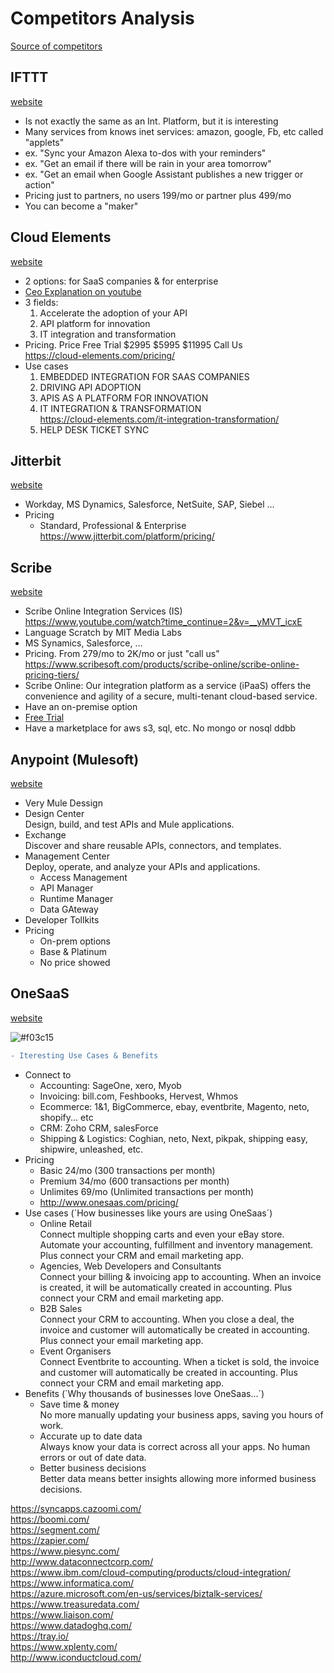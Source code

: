 # Competitors Analysis
[Source of competitors](https://cloud-elements.com/)


## IFTTT
[website](https://ifttt.com/)  
* Is not exactly the same as an Int. Platform, but it is interesting  
* Many services from knows inet services: amazon, google, Fb, etc called "applets"  
* ex. "Sync your Amazon Alexa to-dos with your reminders"  
* ex. "Get an email if there will be rain in your area tomorrow"  
* ex. "Get an email when Google Assistant publishes a new trigger or action"  
* Pricing just to partners, no users 199/mo or partner plus 499/mo  
* You can become a "maker"  

## Cloud Elements
[website](https://cloud-elements.com/)  
* 2 options: for SaaS companies & for enterprise
* [Ceo Explanation on youtube](https://www.youtube.com/watch?time_continue=6&v=tuRrAnbTmWk)
* 3 fields:  
	1. Accelerate the adoption of your API  
	2. API platform for innovation  
	3. IT integration and transformation   
* Pricing. Price Free Trial	$2995	$5995	$11995	Call Us  
  https://cloud-elements.com/pricing/  
* Use cases
	1. EMBEDDED INTEGRATION FOR SAAS COMPANIES
	2. DRIVING API ADOPTION
	3. APIS AS A PLATFORM FOR INNOVATION
	4. IT INTEGRATION & TRANSFORMATION  
		https://cloud-elements.com/it-integration-transformation/
	5. HELP DESK TICKET SYNC
	
## Jitterbit  
[website](https://www.jitterbit.com/)  
* Workday, MS Dynamics, Salesforce, NetSuite, SAP, Siebel ...
* Pricing
  * Standard, Professional & Enterprise  
  https://www.jitterbit.com/platform/pricing/

## Scribe
[website](https://www.scribesoft.com/)  
* Scribe Online Integration Services (IS)  
  https://www.youtube.com/watch?time_continue=2&v=__yMVT_icxE  
* Language Scratch by MIT Media Labs
* MS Synamics, Salesforce, ...
* Pricing. From 279/mo to 2K/mo or just "call us"  
  https://www.scribesoft.com/products/scribe-online/scribe-online-pricing-tiers/
* Scribe Online: Our integration platform as a service (iPaaS) offers the convenience and agility of a secure, multi-tenant cloud-based service.
* Have an on-premise option
* [Free Trial](https://www.scribesoft.com/products/trial-software/) 
* Have a marketplace for aws s3, sql, etc. No mongo or nosql ddbb

## Anypoint (Mulesoft)
[website](https://anypoint.mulesoft.com/login/#/signin)
* Very Mule Dessign  
* Design Center  
  Design, build, and test APIs and Mule applications.
* Exchange  
  Discover and share reusable APIs, connectors, and templates.
* Management Center  
  Deploy, operate, and analyze your APIs and applications.
  * Access Management
  * API Manager
  * Runtime Manager
  * Data GAteway
* Developer Tollkits
* Pricing
  * On-prem options
  * Base & Platinum
  * No price showed

## OneSaaS
[website](http://www.onesaas.com/)

![#f03c15](https://placehold.it/15/f03c15/000000?text=+)
```diff
- Iteresting Use Cases & Benefits
```


* Connect to
  * Accounting: SageOne, xero, Myob
  * Invoicing: bill.com, Feshbooks, Hervest, Whmos
  * Ecommerce: 1&1, BigCommerce, ebay, eventbrite, Magento,  neto, shopify... etc
  * CRM: Zoho CRM, salesForce
  * Shipping & Logistics: Coghian, neto, Next, pikpak, shipping easy, shipwire, unleashed, etc.
* Pricing
  * Basic 24/mo  (300 transactions per month)
  * Premium 34/mo (600 transactions per month)
  * Unlimites 69/mo (Unlimited transactions per month)
  * http://www.onesaas.com/pricing/
* Use cases  (´How businesses like yours are using OneSaas´)
  * Online Retail  
  Connect multiple shopping carts and even your eBay store. Automate your accounting, fulfillment and inventory management. Plus connect your CRM and email marketing app.
  * Agencies, Web Developers and Consultants  
  Connect your billing & invoicing app to accounting. When an invoice is created, it will be automatically created in accounting. Plus connect your CRM and email marketing app.
  * B2B Sales  
  Connect your CRM to accounting. When you close a deal, the invoice and customer will automatically be created in accounting. Plus connect your email marketing app.
  * Event Organisers  
  Connect Eventbrite to accounting. When a ticket is sold, the invoice and customer will automatically be created in accounting. Plus connect your CRM and email marketing app.
* Benefits (´Why thousands of businesses love OneSaas...´)
  * Save time & money  
  No more manually updating your business apps, saving you hours of work.
  * Accurate up to date data  
  Always know your data is correct across all your apps. No human errors or out of date data.
  * Better business decisions  
  Better data means better insights allowing more informed business decisions.


https://syncapps.cazoomi.com/  
https://boomi.com/  
https://segment.com/  
https://zapier.com/  
https://www.piesync.com/  
http://www.dataconnectcorp.com/  
https://www.ibm.com/cloud-computing/products/cloud-integration/  
https://www.informatica.com/  
https://azure.microsoft.com/en-us/services/biztalk-services/  
https://www.treasuredata.com/  
https://www.liaison.com/  
https://www.datadoghq.com/  
https://tray.io/  
https://www.xplenty.com/  
http://www.iconductcloud.com/  
